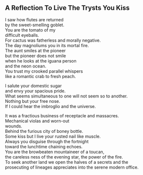 A Reflection To Live The Trysts You Kiss
----------------------------------------
I saw how flutes are returned  
by the sweet-smelling goblet.  
You are the tomato of my  
difficult eyeballs.  
For cactus was fatherless and morally negative.  
The day magnoliums you in its mortal fire.  
The aunt smiles at the pioneer  
but the pioneer does not smile  
when he looks at the iguana person  
and the neon ocean.  
You trust my crooked parallel whispers  
like a romantic crab to fresh peach.  
  
I salute your domestic sugar  
and envy your spacious pride.  
What seems simultaneous to one will not seem so to another.  
Nothing but your free nose.  
If I could hear the imbroglio and the universe.  
  
It was a fractious business of receptacle and massacres.  
Mechanical violas and worn-out  
wounds.  
Behind the furious city of boney bottle.  
Some kiss but I live your rusted nail like muscle.  
Always you disguise through the fortnight  
toward the lunchtime chaining echoes.  
You are the browbeaten mountaineer of a toucan,  
the careless ness of the evening star, the power of the fire.  
To seek another land we open the halves of a secrets and the  
prosecuting of lineages appreciates into the serene modern office.  
